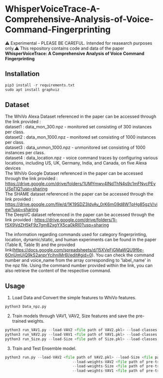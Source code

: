 # WhisperVoiceTrace-A-Comprehensive-Analysis-of-Voice-Command-Fingerprinting

⚠️ Experimental - PLEASE BE CAREFUL. Intended for reasearch purposes only.⚠️
This repository contains code and data of the paper **WhisperVoiceTrace: A Comprehensive Analysis of Voice Command Fingerprinting**

## Installation
```py
pip3 install -r requirements.txt
sudo apt install graphviz
```

## Dataset
The WhiVo Alexa Dataset referenced in the paper can be accessed through the link provided : </br>
  dataset1 : data_mon_300.npz - monitored set consisting of 300 instances per class.</br>
  dataset2 : data_mon_1000.npz - monitored set consisting of 1000 instances per class.</br>
  dataset3 : data_unmon_1000.npz - unmonitored set consisting of 1000 instances per class.</br>
  dataset4 : data_location.npz - voice command traces by configuring various locations, including US, UK, Germany, India, and Canada, on five Alexa devices </br>
The WhiVo Google Dataset referenced in the paper can be accessed through the link provided : https://drive.google.com/drive/folders/1UMYmwv4INdThN4s9c1mFNvcPEyUSpTlQ?usp=sharing</br>
The SHAME dataset referenced in the paper can be accessed through the link provided :  https://drive.google.com/file/d/1K19SDZ3IdvAv_0rK6mG9d8WTpHg85gzV/view?usp=sharing</br>
The DeepVC dataset referenced in the paper can be accessed through the link provided : https://drive.google.com/drive/folders/1l-fSX9VdZH5kF9z7gm82xgYX5ca0kRI0?usp=sharing</br>

The information regarding commands used for category fingerprinting, location, dynamic/static, and human experiments can be found in the paper (Table 8, Table 9) and the provided link(https://docs.google.com/spreadsheets/d/15XVeFjGMaWQU9f6e-6OnUmUjQ9kS2anprYcihniMr6I/edit#gid=0). You can check the command number and voice_name from the array corresponding to 'label_name' in the npz file. Using the command number provided within the link, you can also retrieve the content of the respective command.</br>

## Usage
1. Load Data and Convert the simple features to WhiVo features.
```py
python3 Data_npz.py
```

2. Train models through VAV1, VAV2, Size features and save the pre-trained weights.
```py
python3 run_VAV1.py --load-VAV2 <file path of VAV2.pkl> --load-classes <file path of y.pkl>
python3 run_VAV2.py --load-VAV1 <file path of VAV1.pkl> --load-classes <file path of y.pkl>
python3 run_Size.py --load-Size <file path of Size.pkl> --load-classes <file path of y.pkl>
```

3. Train and Test Ensemble model.
```py
python3 run.py --load-VAV2 <file path of VAV2.pkl> --load-Size <file path of Size.pkl> --load-VAV1 <file path of VAV1.pkl> --load-classes <file path of y.pkl>
                               --load-weights-VAV2 <file path of pre-trained weight of VAV2>
                               --load-weights-Size <file path of pre-trained weight of Size>
                               --load-weights-VAV1 <file path of pre-trained weight of VAV1>
```



